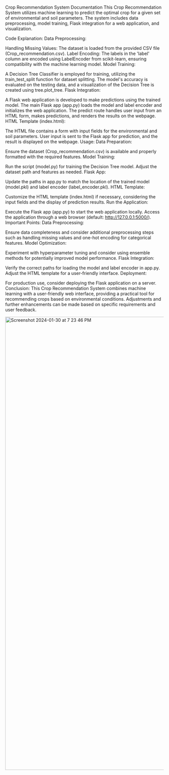 
Crop Recommendation System Documentation
This Crop Recommendation System utilizes machine learning to predict the optimal crop for a given set of environmental and soil parameters. The system includes data preprocessing, model training, Flask integration for a web application, and visualization.

Code Explanation:
Data Preprocessing:

Handling Missing Values: The dataset is loaded from the provided CSV file (Crop_recommendation.csv).
Label Encoding: The labels in the 'label' column are encoded using LabelEncoder from scikit-learn, ensuring compatibility with the machine learning model.
Model Training:

A Decision Tree Classifier is employed for training, utilizing the train_test_split function for dataset splitting.
The model's accuracy is evaluated on the testing data, and a visualization of the Decision Tree is created using tree.plot_tree.
Flask Integration:

A Flask web application is developed to make predictions using the trained model.
The main Flask app (app.py) loads the model and label encoder and initializes the web application.
The predict route handles user input from an HTML form, makes predictions, and renders the results on the webpage.
HTML Template (index.html):

The HTML file contains a form with input fields for the environmental and soil parameters.
User input is sent to the Flask app for prediction, and the result is displayed on the webpage.
Usage:
Data Preparation:

Ensure the dataset (Crop_recommendation.csv) is available and properly formatted with the required features.
Model Training:

Run the script (model.py) for training the Decision Tree model. Adjust the dataset path and features as needed.
Flask App:

Update the paths in app.py to match the location of the trained model (model.pkl) and label encoder (label_encoder.pkl).
HTML Template:

Customize the HTML template (index.html) if necessary, considering the input fields and the display of prediction results.
Run the Application:

Execute the Flask app (app.py) to start the web application locally.
Access the application through a web browser (default: http://127.0.0.1:5000/).
Important Points:
Data Preprocessing:

Ensure data completeness and consider additional preprocessing steps such as handling missing values and one-hot encoding for categorical features.
Model Optimization:

Experiment with hyperparameter tuning and consider using ensemble methods for potentially improved model performance.
Flask Integration:

Verify the correct paths for loading the model and label encoder in app.py.
Adjust the HTML template for a user-friendly interface.
Deployment:

For production use, consider deploying the Flask application on a server.
Conclusion:
This Crop Recommendation System combines machine learning with a user-friendly web interface, providing a practical tool for recommending crops based on environmental conditions. Adjustments and further enhancements can be made based on specific requirements and user feedback.

<img width="1440" alt="Screenshot 2024-01-30 at 7 23 46 PM" src="https://github.com/rishabha123/CropPrediction/assets/107122762/ace79909-04fe-423d-b78a-1f9c73d4b96d">



